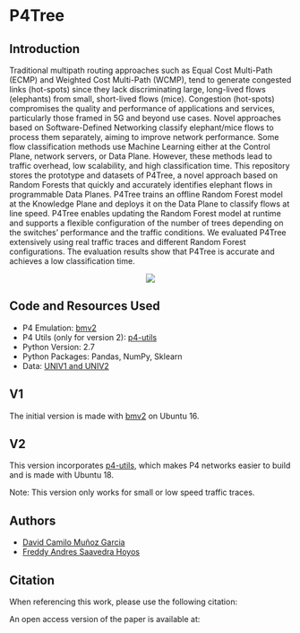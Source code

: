 # P4Tree
## Introduction


Traditional multipath routing approaches such as Equal Cost Multi-Path (ECMP) and Weighted Cost Multi-Path (WCMP), tend to generate congested links (hot-spots) since they lack discriminating large, long-lived flows (elephants) from small, short-lived flows (mice). Congestion (hot-spots) compromises the quality and performance of applications and services, particularly those framed in 5G and beyond use cases. Novel approaches based on Software-Defined Networking classify elephant/mice flows to process them separately, aiming to improve network performance. Some flow classification methods use Machine Learning either at the Control Plane, network servers, or Data Plane. However, these methods lead to traffic overhead, low scalability, and high classification time. This repository stores the prototype and datasets of P4Tree, a novel approach based on Random Forests that quickly and accurately identifies elephant flows in programmable Data Planes. P4Tree trains an offline Random Forest model at the Knowledge Plane and deploys it on the Data Plane to classify flows at line speed. P4Tree enables updating the Random Forest model at runtime and supports a flexible configuration of the number of trees depending on the switches’ performance and the traffic conditions. We evaluated P4Tree extensively using real traffic traces and different Random Forest configurations. The evaluation results show that P4Tree is accurate and achieves a low classification time.

<p align="center">
  <img src="https://user-images.githubusercontent.com/60159274/193469294-26d17833-8840-430e-8746-a868323b2059.png")
</p>

## Code and Resources Used

* P4 Emulation: [bmv2](https://github.com/p4lang/behavioral-model)
* P4 Utils (only for version 2): [p4-utils](https://github.com/nsg-ethz/p4-utils)
* Python Version: 2.7
* Python Packages: Pandas, NumPy, Sklearn
* Data: [UNIV1 and UNIV2](https://pages.cs.wisc.edu/~tbenson/IMC10_Data.html)

## V1

The initial version is made with [bmv2](https://github.com/p4lang/behavioral-model) on Ubuntu 16.

## V2

This version incorporates [p4-utils](https://github.com/nsg-ethz/p4-utils), which makes P4 networks easier to build and is made with Ubuntu 18.

Note: This version only works for small or low speed traffic traces.

## Authors

* [David Camilo Muñoz Garcia](https://github.com/davidcamilo0710)
* [Freddy Andres Saavedra Hoyos](https://github.com/freddysaav)

## Citation

When referencing this work, please use the following citation:

An open access version of the paper is available at:
